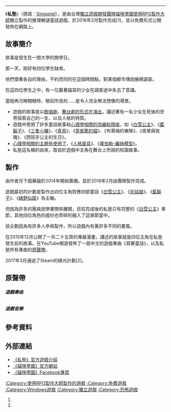 -----

《**私塾**》（德語：[Singspiel](https://zh.wikipedia.org/wiki/歌唱劇 "wikilink")），是由台灣[獨立遊戲開發團隊](https://zh.wikipedia.org/wiki/獨立遊戲 "wikilink")[貓咪學園使用](https://zh.wikipedia.org/wiki/貓咪學園 "wikilink")[RPG製作大師](../Page/RPG製作大師.md "wikilink")獨立製作的推理解謎童話遊戲，於2016年2月製作完成\[1\]，並以免費形式公開發佈在網路上。

## 故事簡介

故事是發生在一間大學的開學日。

那一天，剛好有四位學生缺席。

他們懷著各自的理由，不約而同的在這個時間點，對某個都市傳說展開調查。

在這四位學生之中，有一位戴著貓耳的少女在調查途中失去了意識。

當她再次睜開眼時，眼前所見的......是令人完全無法想像的場景。

  - 遊戲的故事是以[歌唱劇](https://zh.wikipedia.org/wiki/歌唱劇 "wikilink")、[舞台劇的形式在演出](https://zh.wikipedia.org/wiki/舞台劇 "wikilink")，講述著有一名少女在死後的世界探索自己的一生、以及人格的特質。
  - 遊戲中使用了許多童話故事和[心理學相關的改編和隱喻](https://zh.wikipedia.org/wiki/心理學 "wikilink")，如《[白雪公主](../Page/白雪公主.md "wikilink")》、《[藍鬍子](../Page/藍鬍子.md "wikilink")》、《[三隻小豬](../Page/三隻小豬.md "wikilink")》、《[青鳥](https://zh.wikipedia.org/wiki/青鳥 "wikilink")》、《[穿長靴的貓](https://zh.wikipedia.org/wiki/穿長靴的貓 "wikilink")》、《布萊梅的樂隊》、《夜鶯與玫瑰》、《西班牙公主的生日》。
  - [心理學相關的主題有使用了](https://zh.wikipedia.org/wiki/心理學 "wikilink")，《[人格面具](https://zh.wikipedia.org/wiki/人格面具 "wikilink")》、《[庫伯勒-羅絲模型](https://zh.wikipedia.org/wiki/庫伯勒-羅絲模型 "wikilink")》。
  - 私塾這名稱的由來，取自於遊戲中主角在舞台上所說的校園故事。

## 製作

由作者月下搗藥貓於2014年開始籌備。並於2016年2月由團隊製作完成。

遊戲最初的計劃是製作出四位主角對應四部童話《[白雪公主](../Page/白雪公主.md "wikilink")》、《[灰姑娘](../Page/灰姑娘.md "wikilink")》、《[藍鬍子](../Page/藍鬍子.md "wikilink")》、《[綠野仙蹤](https://zh.wikipedia.org/wiki/綠野仙蹤 "wikilink")》為主軸。

但因為許多的團員因學業關係離開，目前完成後的私塾只有完整的《[白雪公主](../Page/白雪公主.md "wikilink")》章節，其他四位角色的戲份也零碎的融入了這章節當中。

該企劃因為有許多人參與製作，所以遊戲內有著許多不同的畫風。

在2015年12月公開了一共二十五頁的專屬漫畫，講述的故事就是四位主角在私塾發生前的故事。在YouTube頻道發佈了一首中文的遊戲專曲《寫著童話》，以及私塾所有專曲的[原聲帶](https://zh.wikipedia.org/wiki/原聲帶 "wikilink")。

2017年3月通過了Steam的綠光計劃\[2\]。

## 原聲帶

###### **遊戲專曲**

###### **遊戲音樂**



## 參考資料

## 外部連結

  - [《私塾》官方遊戲介紹](https://chocolatenekogakuen.blogspot.com/p/singspiel.html)
  - [《貓咪學園》官方網站](https://chocolatecatcat.web.fc2.com/)
  - [《貓咪學園》Facebook專頁](https://www.facebook.com/ChocolateMacaronCatCat/)

[:Category:使用RPG製作大師製作的游戲](https://zh.wikipedia.org/wiki/Category:使用RPG製作大師製作的游戲 "wikilink") [:Category:免費遊戲](https://zh.wikipedia.org/wiki/Category:免費遊戲 "wikilink") [:Category:Windows遊戲](https://zh.wikipedia.org/wiki/Category:Windows遊戲 "wikilink") [:Category:獨立遊戲](https://zh.wikipedia.org/wiki/Category:獨立遊戲 "wikilink") [:Category:恐怖遊戲](https://zh.wikipedia.org/wiki/Category:恐怖遊戲 "wikilink")

1.
2.